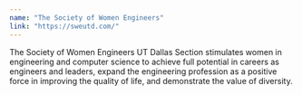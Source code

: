 ```yaml
---
name: "The Society of Women Engineers"
link: "https://sweutd.com/"
---
```

The Society of Women Engineers UT Dallas Section stimulates women in engineering and computer science to achieve full potential in careers as engineers and leaders, expand the engineering profession as a positive force in improving the quality of life, and demonstrate the value of diversity.
